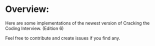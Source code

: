# Overview:

Here are some implementations of the newest version of Cracking the Coding Interview. (Edition 6)

Feel free to contribute and create issues if you find any.